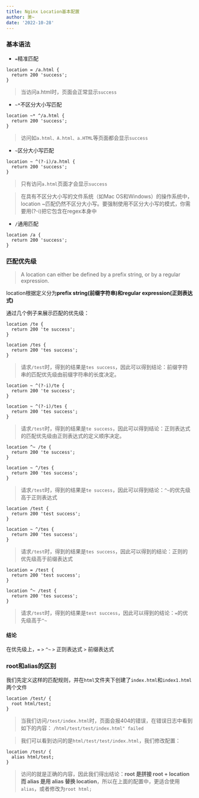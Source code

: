 ```yaml
---
title: Nginx Location基本配置
author: 萧~
date: '2022-10-28'
---
```


### 基本语法

- ```=```精准匹配
```
location = /a.html {
  return 200 'success';
}
```
> 当访问a.html时，页面会正常显示```success```


- ```~*```不区分大小写匹配
```
location ~* ^/a.html {
  return 200 'success';
}
```
> 访问如```a.html、A.html、a.HTML```等页面都会显示```success```

- ```~```区分大小写匹配
```
location ~ ^(?-i)/a.html {
  return 200 'success';
}
```
>只有访问```a.html```页面才会显示```success```

> 在具有不区分大小写的文件系统（如Mac OS和Windows）的操作系统中，location ~匹配仍然不区分大小写。要强制使用不区分大小写的模式，你需要用(?-i)把它包含在regex本身中

- ```/```通用匹配
```
location /a {
  return 200 'success';
}
```

### 匹配优先级

> A location can either be defined by a prefix string, or by a regular expression.

location根据定义分为**prefix string(前缀字符串)**和**regular expression(正则表达式)**

通过几个例子来展示匹配的优先级：

```
location /te {
  return 200 'te success';
}

location /tes {
  return 200 'tes success';
}
```
> 请求```/test```时，得到的结果是```tes success```，因此可以得到结论：前缀字符串的匹配优先级由前缀字符串的长度决定。

```
location ~ ^(?-i)/te {
  return 200 'te success';
}

location ~ ^(?-i)/tes {
  return 200 'tes success';
}
```
> 请求```/test```时，得到的结果是```te success```，因此可以得到结论：正则表达式的匹配优先级由正则表达式的定义顺序决定。

```
location ^~ /te {
  return 200 'te success';
}

location ~ ^/tes {
  return 200 'tes success';
}
```
> 请求```/test```时，得到的结果是```te success```，因此可以得到结论：```^~```的优先级高于正则表达式

```
location /test {
  return 200 'test success';
}

location ~ ^/tes {
  return 200 'tes success';
}
```
> 请求```/test```时，得到的结果是```tes success```，因此可以得到的结论：正则的优先级高于前缀表达式

```
location = /test {
  return 200 'test success';
}

location ^~ /test {
  return 200 'tes success';
}
```
> 请求```/test```时，得到的结果是```test success```，因此可以得到的结论：```=```的优先级高于```^~```

#### 结论

在优先级上，```=``` ```>``` ```^~``` ```>``` 正则表达式 ```>``` 前缀表达式

### root和alias的区别

我们先定义这样的匹配规则，并在```html```文件夹下创建了```index.html```和```index1.html```两个文件

```
location /test/ {
  root html/test;
}
```

> 当我们访问```/test/index.html```时，页面会报404的错误，在错误日志中看到如下的内容：
```/html/test/test/index.html" failed```

> 我们可以看到访问的是```html/test/test/index.html```，我们修改配置：

```
location /test/ {
  alias html/test;
}
```
> 访问的就是正确的内容，因此我们得出结论：**root 是拼接 root + location 而 alias 是用 alias 替换 location**，所以在上面的配置中，更适合使用```alias```，或者修改为```root html;```
